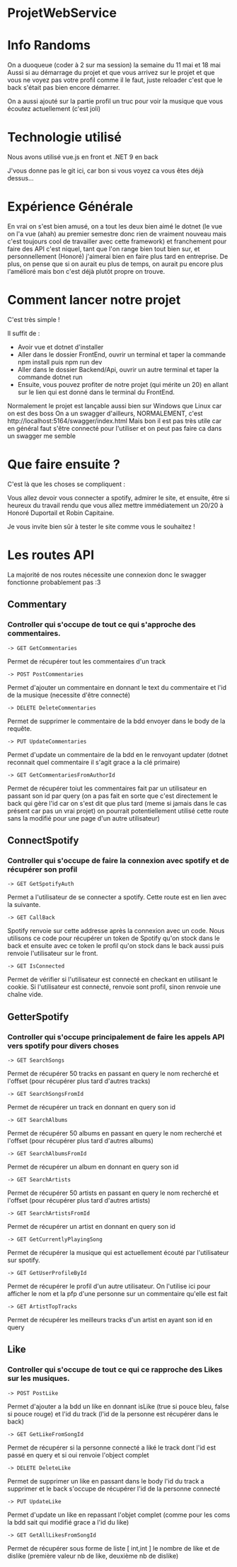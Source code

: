 # ProjetWebService

# Info Randoms

On a duoqueue (coder à 2 sur ma session)  la semaine du 11 mai et 18 mai 
Aussi si au démarrage du projet et que vous arrivez sur le projet et que vous ne voyez pas votre profil comme il le faut, juste reloader c'est que le back s'était pas bien encore démarrer.

On a aussi ajouté sur la partie profil un truc pour voir la musique que vous écoutez actuellement
(c'est joli)

# Technologie utilisé 

Nous avons utilisé vue.js en front et .NET 9 en back

J'vous donne pas le git ici, car bon si vous voyez ca vous êtes déjà dessus...

# Expérience Générale

En vrai on s'est bien amusé, on a tout les deux bien aimé le dotnet (le vue on l'a vue (ahah) au premier semestre donc rien de vraiment nouveau mais c'est toujours cool de travailler avec cette framework) et franchement pour faire des API c'est niquel, tant que l'on range bien tout bien sur, et personnellement (Honoré) j'aimerai bien en faire plus tard en entreprise.
De plus, on pense que si on aurait eu plus de temps, on aurait pu encore plus l'amélioré mais bon c'est déjà plutôt propre on trouve.

# Comment lancer notre projet 

C'est très simple ! 

Il suffit de :

- Avoir vue et dotnet d'installer
- Aller dans le dossier FrontEnd, ouvrir un terminal et taper la commande npm install puis npm run dev
- Aller dans le dossier Backend/Api, ouvrir un autre terminal et taper la commande dotnet run
- Ensuite, vous pouvez profiter de notre projet (qui mérite un 20) en allant sur le lien qui est donné dans le terminal du FrontEnd. 

Normalement le projet est lançable aussi bien sur Windows que Linux car on est des boss
On a un swagger d'ailleurs, NORMALEMENT, c'est http://localhost:5164/swagger/index.html
Mais bon il est pas très utile car en général faut s'être connecté pour l'utiliser et on peut pas faire ca dans un swagger me semble


# Que faire ensuite ?

C'est là que les choses se compliquent :

Vous allez devoir vous connecter a spotify, admirer le site, et ensuite, être si heureux du travail rendu que vous allez mettre immédiatement un 20/20 à Honoré Duportail et Robin Capitaine.

Je vous invite bien sûr à tester le site comme vous le souhaitez !



# Les routes API


La majorité de nos routes nécessite une connexion donc le swagger fonctionne probablement pas :3

## Commentary

### Controller qui s'occupe de tout ce qui s'approche des commentaires.



    -> GET GetCommentaries

Permet de récupérer tout les commentaires d'un track


    -> POST PostCommentaries

Permet d'ajouter un commentaire en donnant le text du commentaire et l'id de la musique (necessite d'être connecté)


    -> DELETE DeleteCommentaries

Permet de supprimer le commentaire de la bdd envoyer dans le body de la requête.


    -> PUT UpdateCommentaries

Permet d'update un commentaire de la bdd en le renvoyant updater (dotnet reconnait quel commentaire il s'agit grace a la clé primaire)

    -> GET GetCommentariesFromAuthorId

Permet de récupérer toiut les commentaires fait par un utilisateur en passant son id par query (on a pas fait en sorte que c'est directement le back qui gère l'id car on s'est dit que plus tard (meme si jamais dans le cas présent car pas un vrai projet) on pourrait potentiellement utilisé cette route sans la modifié pour une page d'un autre utilisateur)


## ConnectSpotify


### Controller qui s'occupe de faire la connexion avec spotify et de récupérer son profil

    -> GET GetSpotifyAuth

Permet a l'utilisateur de se connecter a spotify. Cette route est en lien avec la suivante.


    -> GET CallBack

Spotify renvoie sur cette addresse après la connexion avec un code. Nous utilisons ce code pour récupérer un token de Spotify qu'on stock dans le back et ensuite avec ce token le profil qu'on stock dans le back aussi puis renvoie l'utilisateur sur le front.


    -> GET IsConnected

Permet de vérifier si l'utilisateur est connecté en checkant en utilisant le cookie. Si l'utilisateur est connecté, renvoie sont profil, sinon renvoie une chaîne vide.


## GetterSpotify

### Controller qui s'occupe principalement de faire les appels API vers spotify pour divers choses

    -> GET SearchSongs

Permet de récupérer 50 tracks en passant en query le nom recherché et l'offset (pour récupérer plus tard d'autres tracks)

    -> GET SearchSongsFromId

Permet de récupérer un track en donnant en query son id

    -> GET SearchAlbums

Permet de récupérer 50 albums en passant en query le nom recherché et l'offset (pour récupérer plus tard d'autres albums)

    -> GET SearchAlbumsFromId

Permet de récupérer un album en donnant en query son id

    -> GET SearchArtists

Permet de récupérer 50 artists en passant en query le nom recherché et l'offset (pour récupérer plus tard d'autres artists)

    -> GET SearchArtistsFromId

Permet de récupérer un artist en donnant en query son id

    -> GET GetCurrentlyPlayingSong

Permet de récupérer la musique qui est actuellement écouté par l'utilisateur sur spotify.

    -> GET GetUserProfileById

Permet de récupérer le profil d'un autre utilisateur. On l'utilise ici pour afficher le nom et la pfp d'une personne sur un commentaire qu'elle est fait

    -> GET ArtistTopTracks

Permet de récupérer les meilleurs tracks d'un artist en ayant son id en query


## Like

### Controller qui s'occupe de tout ce qui ce rapproche des Likes sur les musiques.

    -> POST PostLike

Permet d'ajouter a la bdd un like en donnant isLike (true si pouce bleu, false si pouce rouge) et l'id du track (l'id de la personne est récupérer dans le back)

    -> GET GetLikeFromSongId

Permet de récupérer si la personne connecté a liké le track dont l'id est passé en query et si oui renvoie l'object complet

    -> DELETE DeleteLike

Permet de supprimer un like en passant dans le body l'id du track a supprimer et le back s'occupe de récupérer l'id de la personne connecté

    -> PUT UpdateLike

Permet d'update un like en repassant l'objet complet (comme pour les coms la bdd sait qui modifié grace a l'id du like)

    -> GET GetAllLikesFromSongId

Permet de récupérer sous forme de liste  [ int,int ] le nombre de like et de dislike (première valeur nb de like, deuxième nb de dislike)